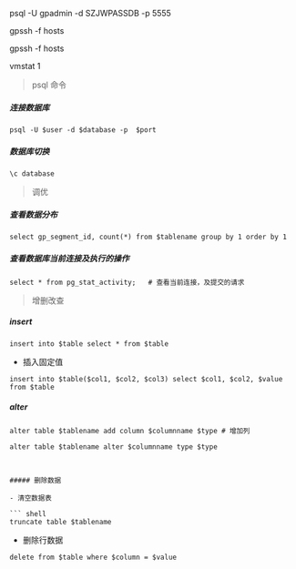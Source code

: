 <!-- 连接数据库 -->
psql -U gpadmin -d SZJWPASSDB -p 5555

gpssh -f hosts

gpssh -f hosts

vmstat 1


> psql 命令

##### 连接数据库

``` shell
psql -U $user -d $database -p  $port
```

##### 数据库切换

``` shell
\c database
```

> 调优

##### 查看数据分布

``` shell 
select gp_segment_id, count(*) from $tablename group by 1 order by 1
```

##### 查看数据库当前连接及执行的操作

``` shell
select * from pg_stat_activity;   # 查看当前连接，及提交的请求
```

> 增删改查

##### insert 

``` shell
insert into $table select * from $table
```

- 插入固定值
``` shell
insert into $table($col1, $col2, $col3) select $col1, $col2, $value from $table
```

##### alter

``` shell
alter table $tablename add column $columnname $type # 增加列
```

``` shell
alter table $tablename alter $columnname type $type



##### 删除数据

- 清空数据表

``` shell
truncate table $tablename
```

- 删除行数据

``` shell
delete from $table where $column = $value
```


